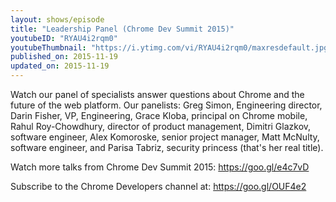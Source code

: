 ```yaml
---
layout: shows/episode
title: "Leadership Panel (Chrome Dev Summit 2015)"
youtubeID: "RYAU4i2rqm0"
youtubeThumbnail: "https://i.ytimg.com/vi/RYAU4i2rqm0/maxresdefault.jpg"
published_on: 2015-11-19
updated_on: 2015-11-19
---
```


Watch our panel of specialists answer questions about Chrome and the future of the web platform. Our panelists: Greg Simon, Engineering director, Darin Fisher, VP, Engineering, Grace Kloba, principal on Chrome mobile, Rahul Roy-Chowdhury, director of product management, Dimitri Glazkov, software engineer, Alex Komoroske, senior project manager, Matt McNulty, software engineer, and Parisa Tabriz, security princess (that's her real title).


Watch more talks from Chrome Dev Summit 2015: https://goo.gl/e4c7vD

Subscribe to the Chrome Developers channel at: https://goo.gl/OUF4e2
